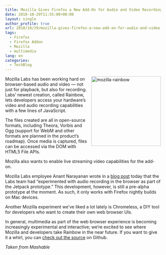 ```yaml
---
title: Mozilla Gives Firefox a New Add-On for Audio and Video Recording
date: 2010-10-29T11:55:00+00:00
layout: single
author_profile: true
url: 2010/10/29/mozilla-gives-firefox-a-new-add-on-for-audio-and-video-recording/
tags:
  - Firefox
  - Firefox Addon
  - Mozilla
  - multimedia
lang: en
categories: 
  - TechBlog
---
```

[<img title="mozilla-rainbow" border="0" alt="mozilla-rainbow" align="right" src="http://lh3.ggpht.com/_vaUVXcmC3OI/TMqvRZQjmBI/AAAAAAAAC98/ZPfapGAIHFo/mozilla-rainbow_thumb%5B1%5D.jpg?imgmax=800" width="225" height="225" />](http://lh4.ggpht.com/_vaUVXcmC3OI/TMqvP2WK0dI/AAAAAAAAC94/trZKQdZwwTg/s1600-h/mozilla-rainbow%5B3%5D.jpg)Mozilla Labs has been working hard on browser-based audio and video — not just for playback, but also for recording. Labs’ newest creation, called Rainbow, lets developers access your hardware’s video and audio recording capabilities with a few lines of JavaScript. 

The files created are all in open-source formats, including Theora, Vorbis and Ogg (support for WebM and other formats are planned in the product’s roadmap). Once media is captured, files can be accessed via the DOM with HTML5 File APIs.

Mozilla also wants to enable live streaming video capabilities for the add-on.

Mozilla Labs employee Anant Narayanan wrote in a [blog post](http://mozillalabs.com/rainbow/2010/10/28/cloud-meet-rainbow/) today that the Labs team had “experimented with audio recording in the browser as part of the Jetpack prototype.” This development, however, is still a pre-alpha prototype at the moment. As such, it only works with Firefox nightly builds on Mac devices.

Another Mozilla experiment we’ve liked a lot lately is Chromeless, a DIY tool for developers who want to create their own web browser UIs.

In general, multimedia as part of the web browser experience is becoming increasingly experimental and interactive; we’re excited to see where Mozilla and developers take Rainbow in the near future. If you want to give it a whirl, you can [check out the source](http://github.com/mozilla/rainbow) on Github.

_Taken from Mashable_